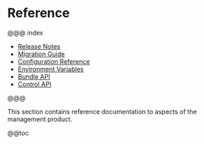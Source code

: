 # Reference

@@@ index

* [Release Notes](release-notes.md)
* [Migration Guide](migration-guide.md)
* [Configuration Reference](configuration-ref.md)
* [Environment Variables](env-vars.md)
* [Bundle API](bundle-api.md)
* [Control API](control-api.md)

@@@

This section contains reference documentation to aspects of the management product.

@@toc